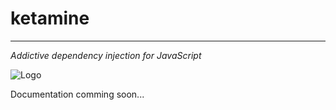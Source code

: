 # ketamine
---

*Addictive dependency injection for JavaScript*

![Logo](https://33.media.tumblr.com/7fe890cf834a58310b553ddec3df0334/tumblr_ne6kduouQm1rjc81oo1_250.jpg)

Documentation comming soon...
